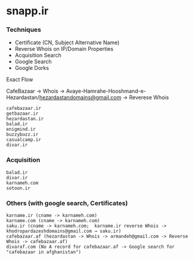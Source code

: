 
# snapp.ir
### Techniques
- Certificate (CN, Subject Alternative Name)
- Reverse Whois on IP/Domain Properties
- Acquisition Search
- Google Search 
- Google Dorks


Exact Flow

CafeBazaar -> Whois -> Avaye-Hamrahe-Hooshmand-e-Hezardastan/hezardastandomains@gmail.com → Reverese Whois
```
cafebazaar.ir
getbazaar.ir
hezardastan.ir
balad.ir
enigmind.ir
buzzybuzz.ir
casualcamp.ir
divar.ir
```

### Acquisition
```
balad.ir
divar.ir
karnameh.com
sotoon.ir
```

### Others (with google search, Certificates)
```
karname.ir (cname -> karnameh.com)
karname.com (cname -> karnameh.com)
saku.ir (cname -> karnameh.com;  karname.ir reverse Whois -> khodropardazeshdomains@gmail.com → saku.ir)
cafebazaar.af (hezardastan -> Whois -> armandeh@gmail.com -> Reverse Whois -> cafebazaar.af)
divaraf.com (No A record for cafebazaar.af -> Google search for "cafebazaar in afghanistan")
```

